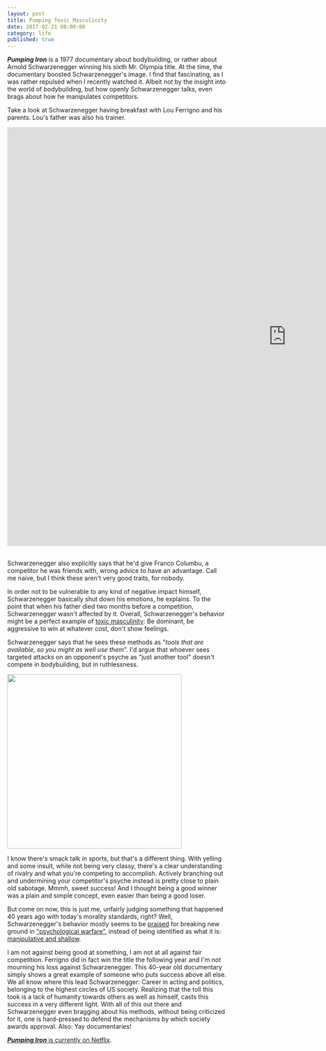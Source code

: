 ```yaml
---
layout: post
title: Pumping Toxic Masculinity
date: 2017-02-21 08:00:00
category: life
published: true
---
```



***Pumping Iron*** is a 1977 documentary about bodybuilding, or rather about Arnold Schwarzenegger winning his sixth Mr. Olympia title. At the time, the documentary boosted Schwarzenegger's image. I find that fascinating, as I was rather repulsed when I recently watched it. Albeit not by the insight into the world of bodybuilding, but how openly Schwarzenegger talks, even brags about how he manipulates competitors.

Take a look at Schwarzenegger having breakfast with Lou Ferrigno and his parents. Lou's father was also his trainer.

<div class="videoWrapper-16-9"><iframe width="1280" height="960" src="http://www.youtube-nocookie.com/embed/PNiJSR07w5w" frameborder="0" allowfullscreen></iframe></div><br>

Schwarzenegger also explicitly says that he'd give Franco Columbu, a competitor he was friends with, wrong advice to have an advantage. Call me naive, but I think these aren't very good traits, for nobody. 

In order not to be vulnerable to any kind of negative impact himself, Schwarzenegger basically shut down his emotions, he explains. To the point that when his father died two months before a competition, Schwarzenegger wasn't affected by it. Overall, Schwarzenegger's behavior might be a perfect example of [toxic masculinity](https://en.wikipedia.org/wiki/Toxic_masculinity): Be dominant, be aggressive to win at whatever cost, don't show feelings.

Schwarzenegger says that he sees these methods as "*tools that are available, so you might as well use them*". I'd argue that whoever sees targeted attacks on an opponent's psyche as "just another tool" doesn't compete in bodybuilding, but in ruthlessness. 

<p class="gif"><img src="http://blog.timmschoof.com/images/the-terminator-toy-crush.gif" width="400"></p>

I know there's smack talk in sports, but that's a different thing. With yelling and some insult, while not being very classy, there's a clear understanding of rivalry and what you're competing to accomplish. Actively branching out and undermining your competitor's psyche instead is pretty close to plain old sabotage. Mmmh, sweet success! And I thought being a good winner was a plain and simple concept, even easier than being a good loser. 

But come on now, this is just me, unfairly judging something that happened 40 years ago with today's morality standards, right? Well, Schwarzenegger's behavior mostly seems to be [praised](http://ignorelimits.com/psychological-warfare/) for breaking new ground in ["psychological warfare"](http://www.businessinsider.com/arnold-schwarzeneggers-psychological-warfare-2015-2?IR=T), instead of being identified as what it is: [manipulative and shallow](http://www.thedailybeast.com/articles/2011/05/24/arnold-schwarzenegger-8-crazy-scenes-from-pumping-iron-his-1977-documentary.html). 

I am not against being good at something, I am not at all against fair competition. Ferrigno did in fact win the title the following year and I'm not mourning his loss against Schwarzenegger. This 40-year old documentary simply shows a great example of someone who puts success above all else. We all know where this lead Schwarzenegger: Career in acting and politics, belonging to the highest circles of US society. Realizing that the toll this took is a lack of humanity towards others as well as himself, casts this success in a very different light. With all of this out there and Schwarzenegger even bragging about his methods, without being criticized for it, one is hard-pressed to defend the mechanisms by which society awards approval. Also: Yay documentaries!


[***Pumping Iron*** is currently on Netflix](https://www.netflix.com/search?q=pumping%20iron).